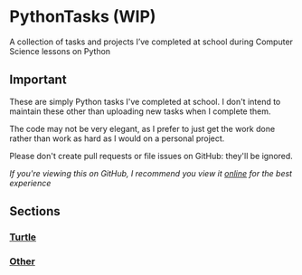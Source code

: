 # PythonTasks (WIP)
A collection of tasks and projects I’ve completed at school during Computer Science lessons on Python

## Important
These are simply Python tasks I've completed at school. I don't intend to maintain these other than uploading new tasks when I complete them.

The code may not be very elegant, as I prefer to just get the work done rather than work as hard as I would on a personal project. 

Please don't create pull requests or file issues on GitHub: they'll be ignored. 

*If you're viewing this on GitHub, I recommend you view it [online](https://school-python.itsnoahevans.co.uk) for the best experience*

## Sections

### [Turtle](https://school-python.itsnoahevans.co.uk/turtle)

### [Other](https://school-python.itsnoahevans.co.uk/turtle/)
